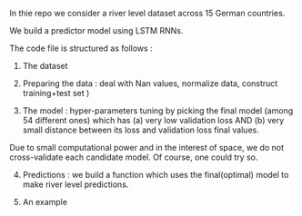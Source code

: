 In thie repo we consider a river level dataset across 15 German countries.

We build a predictor model using LSTM RNNs.

The code file is structured as follows :

1) The dataset

2) Preparing the data : deal with Nan values, normalize data, construct training+test set )

3) The model : hyper-parameters tuning by picking the final model (among 54 different ones) which has (a) very low validation loss 
AND (b) very small distance between its loss and validation loss final values.

Due to small computational power and in the interest of space, we do not cross-validate each candidate model. Of course, one could try so.

4) Predictions : we build a function which uses the final(optimal) model to make river level predictions.

5) An example
